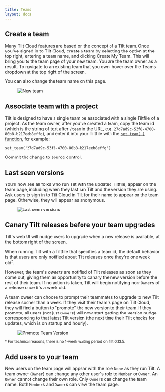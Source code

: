 ```yaml
---
title: Teams
layout: docs
---
```


## Create a team

Many Tilt Cloud features are based on the concept of a Tilt team. Once you've signed in to Tilt Cloud, create a team by selecting the option at the top right, entering a team name, and clicking Create My Team. This will bring you to the team page of your new team. You are the team owner as a result. To navigate to an existing team that you own, hover over the Teams dropdown at the top right of the screen.

You can also change the team name on this page.

<figure>
    <img src="/assets/img/new-team.png" class="no-shadow" alt="New team">
</figure>

## Associate team with a project

Tilt is designed to have a single team be associated with a single Tiltfile of a project. As the team owner, after you've created a team, copy the team id (which is the string of text after `/team` in the URL, e.g. `27d7ad9c-53f8-4700-80b8-b217eeb8effg`), and enter it into your Tiltfile with the [`set_team( )` function](./api.html#api.set_team), for example:

`set_team('27d7ad9c-53f8-4700-80b8-b217eeb8effg')`

Commit the change to source control.

## Last seen versions

You'll now see all folks who run Tilt with the updated Tiltfile, appear on the team page, including when they last ran Tilt and the version they are using. Ask users to sign in to Tilt Cloud in Tilt for their name to appear on the team page. Otherwise, they will appear as anonymous.

<figure>
    <img src="/assets/img/last-seen-versions.png" class="no-shadow" alt="Last seen versions">
</figure>

## Canary Tilt releases before your team upgrades

Tilt's web UI will nudge users to upgrade when a new release is available, at the bottom right of the screen.

When running Tilt with a Tiltfile that specifies a team id, the default behavior is that users are only notified about Tilt releases once they're one week old<sup>[\*](#minimum-suggested-version)</sup>.

However, the team's *owners* are notified of Tilt releases as soon as they come out, giving them an opportunity to canary the new version before the rest of their team. If no action is taken, Tilt will begin notifying non-`Owner`s of a release once it's a week old.

A team owner can choose to prompt their teammates to upgrade to new Tilt release sooner than a week. If they visit their team's page on Tilt Cloud, they will find a button to "promote" the new version to their team. If they promote, all users (not just `Owner`s) will now start getting the version nudge corresponding to that latest Tilt version (the next time their Tilt checks for updates, which is on startup and hourly).

<figure>
    <img src="/assets/img/team-promote-version.png" class="no-shadow" alt="Promote Team Version">
</figure>

<a name="minimum-suggested-version"></a><small>\* For technical reasons, there is no 1-week waiting period on Tilt 0.13.5.</small>

## Add users to your team

New users on the team page will appear with the role `None` as they run Tilt. A team owner (`Owner`) can change any other user's role to `Member` or `Owner`.
An `Owner` cannot change their own role. Only `Owner`s can change the team name. Both `Member`s and `Owner`s can view the team page.
